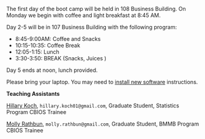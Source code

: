 The first day of the boot camp will be held in 108 Business Building. On Monday we begin with coffee and light breakfast at 8:45 AM.

Day 2-5 will be in 107 Business Building with the following program:

- 8:45-9:00AM: Coffee and Snacks
- 10:15-10:35:   Coffee Break
- 12:05-1:15: Lunch
- 3:30-3:50: BREAK (Snacks, Juices )

Day 5 ends at noon, lunch provided.

Please bring your laptop. You may need to [install new software][install] instructions.

[install]: /install.html

**Teaching Assistants**

[Hillary Koch][hkoch], `hillary.koch01@gmail.com`, Graduate Student, Statistics Program
CBIOS Trainee

[Molly Rathbun][mrathbun], `molly.rathbun@gmail.com`, Graduate Student, BMMB Program
CBIOS Trainee

[mrathbun]: https://bmb.psu.edu/directory/mmr252
[hkoch]: https://stat.psu.edu/people/hbk5086
